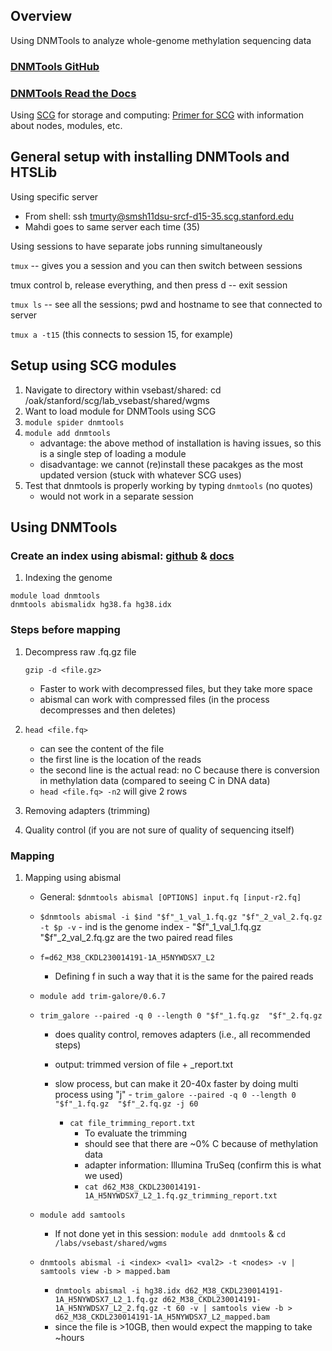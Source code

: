 ## Overview
Using DNMTools to analyze whole-genome methylation sequencing data

### [DNMTools GitHub](https://github.com/smithlabcode/dnmtools)
### [DNMTools Read the Docs](https://dnmtools.readthedocs.io/en/latest/)

Using [SCG](https://ondemand.scg.stanford.edu/) for storage and computing:
[Primer for SCG](https://github.com/nicolerg/resources/blob/master/scg_primer.md) with information about nodes, modules, etc.

## General setup with installing DNMTools and HTSLib

Using specific server
- From shell: ssh tmurty@smsh11dsu-srcf-d15-35.scg.stanford.edu
- Mahdi goes to same server each time (35)

Using sessions to have separate jobs running simultaneously

```tmux``` -- gives you a session and you can then switch between sessions

tmux control b, release everything, and then press d -- exit session

```tmux ls``` -- see all the sessions; pwd and hostname to see that connected to server

```tmux a -t15``` (this connects to session 15, for example)

## Setup using SCG modules
1. Navigate to directory within vsebast/shared: cd /oak/stanford/scg/lab_vsebast/shared/wgms
2. Want to load module for DNMTools using SCG
3. ```module spider dnmtools```
4. ```module add dnmtools```
   - advantage: the above method of installation is having issues, so this is a single step of loading a module
   - disadvantage: we cannot (re)install these pacakges as the most updated version (stuck with whatever SCG uses)
5. Test that dnmtools is properly working by typing ```dnmtools``` (no quotes)
   - would not work in a separate session
  
## Using DNMTools
### Create an index using abismal: [github](https://github.com/smithlabcode/abismal/releases) & [docs](https://dnmtools.readthedocs.io/en/latest/abismal/)
1. Indexing the genome
```
module load dnmtools
dnmtools abismalidx hg38.fa hg38.idx
```
  
### Steps before mapping
1. Decompress raw .fq.gz file
   
   ```gzip -d <file.gz>```
   - Faster to work with decompressed files, but they take more space
   - abismal can work with compressed files (in the process decompresses and then deletes)
3. ```head <file.fq>```
   - can see the content of the file
   - the first line is the location of the reads
   - the second line is the actual read: no C because there is conversion in methylation data (compared to seeing C in DNA data)
   - ```head <file.fq> -n2``` will give 2 rows
4. Removing adapters (trimming)
5. Quality control (if you are not sure of quality of sequencing itself)


### Mapping
1. Mapping using abismal
   - General: ```$dnmtools abismal [OPTIONS] input.fq [input-r2.fq]```
   - ```$dnmtools abismal -i $ind "$f"_1_val_1.fq.gz "$f"_2_val_2.fq.gz -t $p -v```
            - ind is the genome index
            - "$f"_1_val_1.fq.gz "$f"_2_val_2.fq.gz are the two paired read files
   - ```f=d62_M38_CKDL230014191-1A_H5NYWDSX7_L2```
      - Defining f in such a way that it is the same for the paired reads 
   - ```module add trim-galore/0.6.7```
   - ```trim_galore --paired -q 0 --length 0 "$f"_1.fq.gz  "$f"_2.fq.gz```
      - does quality control, removes adapters (i.e., all recommended steps)
      - output: trimmed version of file + _report.txt
      - slow process, but can make it 20-40x faster by doing multi process using "j"
            - ```trim_galore --paired -q 0 --length 0 "$f"_1.fq.gz  "$f"_2.fq.gz -j 60```

         - ```cat file_trimming_report.txt```
             - To evaluate the trimming
             - should see that there are ~0% C because of methylation data
             - adapter information: Illumina TruSeq (confirm this is what we used)
             - ```cat d62_M38_CKDL230014191-1A_H5NYWDSX7_L2_1.fq.gz_trimming_report.txt```
    
   - ```module add samtools```
      - If not done yet in this session:  ```module add dnmtools``` & ```cd /labs/vsebast/shared/wgms```
   - ```dnmtools abismal -i <index> <val1> <val2> -t <nodes> -v | samtools view -b > mapped.bam```
       - ```dnmtools abismal -i hg38.idx d62_M38_CKDL230014191-1A_H5NYWDSX7_L2_1.fq.gz d62_M38_CKDL230014191-1A_H5NYWDSX7_L2_2.fq.gz -t 60 -v | samtools view -b > d62_M38_CKDL230014191-1A_H5NYWDSX7_L2_mapped.bam```
       - since the file is >10GB, then would expect the mapping to take ~hours
